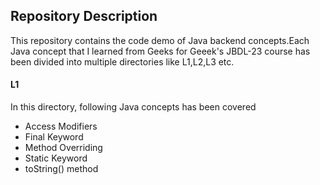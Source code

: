## Repository Description

This repository contains the code demo of Java backend concepts.Each Java concept that I learned from Geeks for Geeek's JBDL-23 course has been divided into multiple directories like L1,L2,L3 etc.

#### L1
In this directory, following Java concepts has been covered
- Access Modifiers
- Final Keyword
- Method Overriding
- Static Keyword
- toString() method